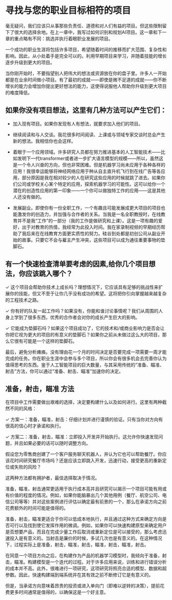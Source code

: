 # 寻找与您的职业目标相符的项目

毫无疑问，我们应该只从事那些负责任、道德和对人们有益的项目。但这些限制留下了很大的选择余地。在上一章中，我写过如何识别和规划AI项目。这一章和下一章的重点略有不同：挑选并执行着眼职业发展的项目。

一个成功的职业生涯将包括许多项目，希望随着时间的推移而扩大范围、复杂性和影响。因此，从小处着手是完全可以的。利用早期项目来学习，并随着技能的增长逐步升级到更大的项目。

当你刚开始时，不要指望别人把伟大的想法或资源放在你的盘子里。许多人一开始都是在业余时间做小项目。有了最初的成就——即使是微不足道的成就——你不断增长的能力会增加你提出更好想法的能力，这使得说服他人帮助你升级到更大项目的难度降低。

## 如果你没有项目想法，这里有几种方法可以产生它们：

- 加入现有项目。如果你发现有人有想法，就要求加入他们的项目。

- 继续阅读和与人交谈。我花很多时间阅读、上课或与领域专家交谈时总会产生新的想法。我相信你也会这样。

- 着眼于一个应用领域。许多研究人员都在努力推进基本的人工智能技术——比如发明下一代transformer或者进一步扩大语言模型的规模——所以，虽然这是一个令人兴奋的方向，但也非常困难。但是机器学习尚未应用于各种各样的应用！我很幸运能够将神经网络应用于种从自主直升机飞行到在线广告等各应用，部分原因是我在相对较少的人在研究这些应用的时候就跳了进去。如果你们公司或学校关心某个特定的应用，探索机器学习的可能性。这可以给你一个潜在的创造性应用的第一印象——一个你可以做独特工作的应用——这是其他人还没有做的。

- 发展副业。即使你有一份全职工作，一个有趣且可能发展成更大项目的项目也能激发你的创造力，并加强与合作者的关系。当我是一名全职教授时，在线教育并不是我“工作”的一部分（我的工作是做研究和上课）。这是一项有趣的爱好，出于对教育的热情，我经常为此投入时间。我在家录制视频的早期经历帮助了我后来在在线教育方面更实质性的努力。硅谷到处都是初创公司从副业开始的故事。只要它不会与雇主产生冲突，这些项目可以成为通往重要事物的垫脚石。

## 有一个快速检查清单要考虑的因素,给你几个项目想法，你应该跳入哪个？

✓ 这个项目会帮助你技术上成长吗？理想情况下，它应该具有足够的挑战性来扩展你的技能，但又不至于让你几乎没有成功的希望。这将把你引向掌握越来越复杂的工程技术之路。

✓ 你有好的队友一起工作吗？如果没有，你能和谁讨论事情呢？我们从周围的人身上学到了很多东西，优秀的合作者会对你的成长产生巨大的影响。

✓ 它能成为垫脚石吗？如果这个项目成功了，它的技术和/或商业影响力是否会让你把它视为更大的项目的有意义的垫脚石？如果你之前从未做过这么大的项目，那么它很有可能是一个这样的垫脚石。

最后，避免分析瘫痪。没有理由花一个月的时间决定是否要完成一项需要一周才能完成的任务。你在职业生涯中会参与多个项目，所以你会有很多机会去完善你认为值得思考的东西。鉴于人工智能项目的巨大数量，与其采用传统的“准备、瞄准、射击”方法，你可以通过“准备、射击、瞄准”加速你的决定。

## 准备，射击，瞄准 方法

在项目中工作需要做出艰难的选择，决定要构建什么以及如何进行。这里有两种截然不同的风格：

✓ 方案一：准备，瞄准，射击：仔细计划并进行谨慎的验证。只有当你对方向有很高的信心时才承诺和执行。

✓ 方案二：准备，射击，瞄准：立即投入开发并开始执行。这允许你快速发现问题，并且如果必要的话可以随时调整方向。

假设您为零售商创建了一个客户服务聊天机器人，并认为它也可以帮助餐厅。你应该花时间研究餐厅市场吗？还是应该立即跳入开发，迅速行动，接受更高的重新定位或失败的风险？

这两种方法都有拥护者，最佳选择取决于情况。

准备，瞄准，射击通常更适用于执行成本高并且研究可以揭示一个项目可能有用或有价值的程度的情况。例如，如果你能脑暴出几个其他用例（餐厅、航空公司、电信公司等等）并对这些案例进行评估以确定最有前景的一个，那么在承诺方向之前花费额外的时间可能是值得的。

准备，射击，瞄准更适合于你可以低成本地执行，并且通过这种方式来确定方向是否可行以及找到使它发挥作用的微调。例如，如果你可以快速构建原型来确定用户是否想要产品，而且在完成少量工作后取消或重新定位是可以接受的，那么考虑迅速投入是有意义的。当射击是廉价的时候，多试几次也是有意义的。在这种情况下，过程实际上是准备，射击，瞄准，射击，瞄准，射击，瞄准，射击。

在同意一个项目方向之后，在构建作为产品的机器学习模型时，我倾向于准备，射击，瞄准。构建模型是一个迭代的过程。对于许多应用来说，训练和进行错误分析的成本并不高。此外，很难进行一项研究，这项研究将照亮合适的模型、数据和超参数。因此，快速构建端到端系统并在其有效之前不断修订它是有意义的。

但是，当承诺方向意味着昂贵的投资或进入单向门（即难以逆转的决策），提前花费更多时间通常是值得的，以确保这是一个好主意。





